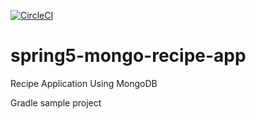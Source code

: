 [![CircleCI](https://circleci.com/gh/manjushasoji/spring5-mongo-recipe-app.svg?style=svg&circle-token=0e0c6d406894b04e9622a74ce20b4e5301c19595)](https://circleci.com/gh/manjushasoji/spring5-mongo-recipe-app)

# spring5-mongo-recipe-app
Recipe Application Using MongoDB

Gradle sample project

